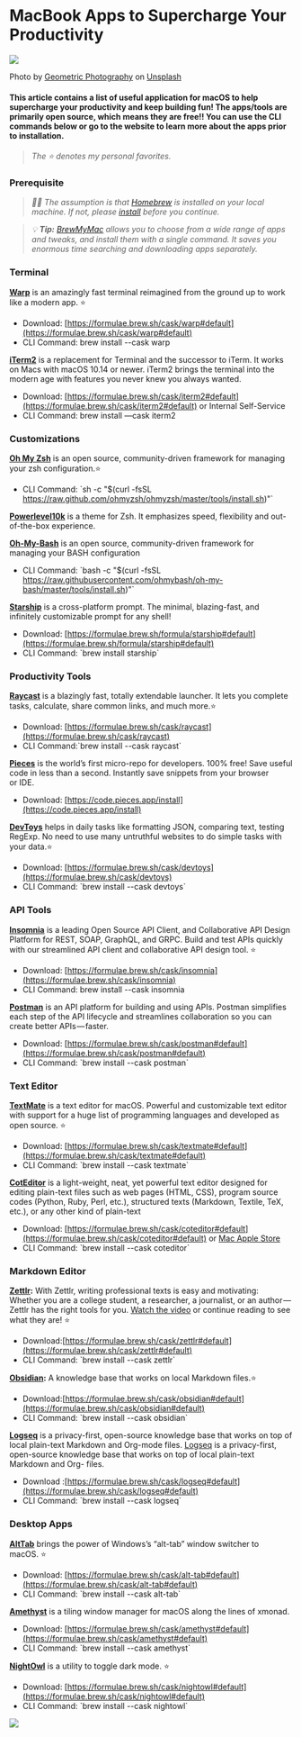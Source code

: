 # MacBook Apps to Supercharge Your Productivity

![](https://cdn.hashnode.com/res/hashnode/image/upload/v1667216559145/_mB0W80w6.jpeg)

Photo by [Geometric Photography](https://unsplash.com/@opollophotography?utm_source=medium&utm_medium=referral) on [Unsplash](https://unsplash.com?utm_source=medium&utm_medium=referral)

#### This article contains a list of useful application for macOS to help supercharge your productivity and keep building fun! The apps/tools are primarily open source, which means they are free!! You can use the CLI commands below or go to the website to learn more about the apps prior to installation.

> _The ⭐️ denotes my personal favorites._

### Prerequisite

> _🧑‍💻 The assumption is that_ [_Homebrew_](https://brew.sh/) _is installed on your local machine. If not, please_ [_install_](https://docs.brew.sh/Installation) _before you continue._

> _💡_ **_Tip:_** [_BrewMyMac_](https://brewmymac.sh/) _allows you to choose from a wide range of apps and tweaks, and install them with a single command. It saves you enormous time searching and downloading apps separately._

### Terminal

[**Warp**](https://www.warp.dev/) is an amazingly fast terminal reimagined from the ground up to work like a modern app. ⭐️

*   Download: [https://formulae.brew.sh/cask/warp#default](https://formulae.brew.sh/cask/warp#default)
*   CLI Command: brew install --cask warp

[**iTerm2**](https://iterm2.com/) is a replacement for Terminal and the successor to iTerm. It works on Macs with macOS 10.14 or newer. iTerm2 brings the terminal into the modern age with features you never knew you always wanted.

*   Download: [https://formulae.brew.sh/cask/iterm2#default](https://formulae.brew.sh/cask/iterm2#default) or Internal Self-Service
*   CLI Command: brew install —cask iterm2

### Customizations

[**Oh My Zsh**](https://ohmyz.sh/) is an open source, community-driven framework for managing your zsh configuration.⭐️

*   CLI Command: \`sh -c "$(curl -fsSL https://raw.github.com/ohmyzsh/ohmyzsh/master/tools/install.sh)"\`

[**Powerlevel10k**](https://github.com/romkatv/powerlevel10k) is a theme for Zsh. It emphasizes speed, flexibility and out-of-the-box experience.

[**Oh-My-Bash**](https://ohmybash.nntoan.com/) is an open source, community-driven framework for managing your BASH configuration

*   CLI Command: \`bash -c "$(curl -fsSL https://raw.githubusercontent.com/ohmybash/oh-my-bash/master/tools/install.sh)"\`

[**Starship**](https://starship.rs/) is a cross-platform prompt. The minimal, blazing-fast, and infinitely customizable prompt for any shell!

*   Download: [https://formulae.brew.sh/formula/starship#default](https://formulae.brew.sh/formula/starship#default)
*   CLI Command: \`brew install starship\`

### Productivity Tools

[**Raycast**](https://www.raycast.com/ ) is a blazingly fast, totally extendable launcher. It lets you complete tasks, calculate, share common links, and much more.⭐️

*   Download: [https://formulae.brew.sh/cask/raycast](https://formulae.brew.sh/cask/raycast)
*   CLI Command:\`brew install --cask raycast\`

[**Pieces**](https://code.pieces.app/) is the world’s first micro-repo for developers. 100% free! Save useful code in less than a second. Instantly save snippets from your browser or IDE.

*   Download: [https://code.pieces.app/install](https://code.pieces.app/install)

[**DevToys**](https://devtoys.app/ ) helps in daily tasks like formatting JSON, comparing text, testing RegExp. No need to use many untruthful websites to do simple tasks with your data.⭐️

*   Download: [https://formulae.brew.sh/cask/devtoys](https://formulae.brew.sh/cask/devtoys)
*   CLI Command: \`brew install --cask devtoys\`

### API Tools

[**Insomnia**](https://insomnia.rest/) is a leading Open Source API Client, and Collaborative API Design Platform for REST, SOAP, GraphQL, and GRPC. Build and test APIs quickly with our streamlined API client and collaborative API design tool. ⭐️

*   Download: [https://formulae.brew.sh/cask/insomnia](https://formulae.brew.sh/cask/insomnia)
*   CLI Command: brew install --cask insomnia

[**Postman**](https://www.postman.com/) is an API platform for building and using APIs. Postman simplifies each step of the API lifecycle and streamlines collaboration so you can create better APIs — faster.

*   Download: [https://formulae.brew.sh/cask/postman#default](https://formulae.brew.sh/cask/postman#default)
*   CLI Command: \`brew install --cask postman\`

### Text Editor

[**TextMate**](https://macromates.com/) is a text editor for macOS. Powerful and customizable text editor with support for a huge list of programming languages and developed as open source. ⭐️

*   Download: [https://formulae.brew.sh/cask/textmate#default](https://formulae.brew.sh/cask/textmate#default)
*   CLI Command: \`brew install --cask textmate\`

[**CotEditor**](https://coteditor.com/) is a light-weight, neat, yet powerful text editor designed for editing plain-text files such as web pages (HTML, CSS), program source codes (Python, Ruby, Perl, etc.), structured texts (Markdown, Textile, TeX, etc.), or any other kind of plain-text

*   Download: [https://formulae.brew.sh/cask/coteditor#default](https://formulae.brew.sh/cask/coteditor#default) or [Mac Apple Store](https://apps.apple.com/de/app/coteditor/id1024640650?l=en&mt=12)
*   CLI Command: \`brew install --cask coteditor\`

### Markdown Editor

[**Zettlr**](https://www.zettlr.com/)**:** With Zettlr, writing professional texts is easy and motivating: Whether you are a college student, a researcher, a journalist, or an author — Zettlr has the right tools for you. [Watch the video](https://www.youtube.com/watch?v=BJ27r6YGpAs) or continue reading to see what they are! ⭐️

*   Download:[https://formulae.brew.sh/cask/zettlr#default](https://formulae.brew.sh/cask/zettlr#default)
*   CLI Command: \`brew install --cask zettlr\`

[**Obsidian**](https://obsidian.md/)**:** A knowledge base that works on local Markdown files.⭐️

*   Download:[https://formulae.brew.sh/cask/obsidian#default](https://formulae.brew.sh/cask/obsidian#default)
*   CLI Command: \`brew install --cask obsidian\`

[**Logseq**](https://logseq.com/) is a privacy-first, open-source knowledge base that works on top of local plain-text Markdown and Org-mode files. [Logseq](https://logseq.com/) is a privacy-first, open-source knowledge base that works on top of local plain-text Markdown and Org- files.

*   Download :[https://formulae.brew.sh/cask/logseq#default](https://formulae.brew.sh/cask/logseq#default)
*   CLI Command: \`brew install --cask logseq\`

### Desktop Apps

[**AltTab**](https://alt-tab-macos.netlify.app/) brings the power of Windows’s “alt-tab” window switcher to macOS. ⭐️

*   Download: [https://formulae.brew.sh/cask/alt-tab#default](https://formulae.brew.sh/cask/alt-tab#default)
*   CLI Command: \`brew install --cask alt-tab\`

[**Amethyst**](https://ianyh.com/amethyst/) is a tiling window manager for macOS along the lines of xmonad.

*   Download: [https://formulae.brew.sh/cask/amethyst#default](https://formulae.brew.sh/cask/amethyst#default)
*   CLI Command: \`brew install --cask amethyst\`

[**NightOwl**](https://nightowl.kramser.xyz/) is a utility to toggle dark mode. ⭐️

*   Download: [https://formulae.brew.sh/cask/nightowl#default](https://formulae.brew.sh/cask/nightowl#default)
*   CLI Command: \`brew install --cask nightowl\`

![](https://cdn.hashnode.com/res/hashnode/image/upload/v1667216560371/U_NsjEElU.gif)